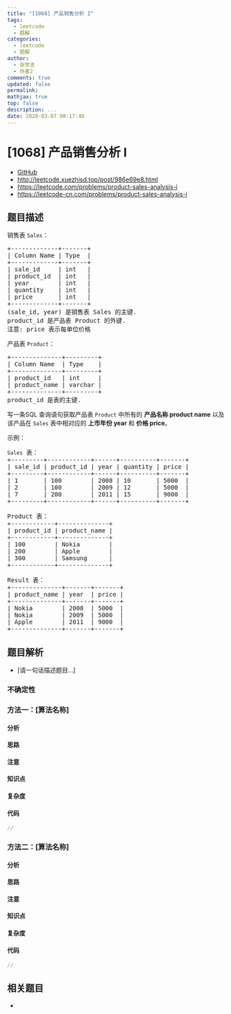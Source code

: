 ```yaml
---
title: "[1068] 产品销售分析 I"
tags:
  - leetcode
  - 题解
categories:
  - leetcode
  - 题解
author:
  - 张学志
  - 作者2
comments: true
updated: false
permalink:
mathjax: true
top: false
description: ...
date: 2020-03-07 00:17:48
---
```



# [1068] 产品销售分析 I
* [GitHub](https://github.com/algoboy101/LeetCodeCrowdsource/tree/master/_posts/QA/%5B1068%5D%20%E4%BA%A7%E5%93%81%E9%94%80%E5%94%AE%E5%88%86%E6%9E%90%20I.md)
* http://leetcode.xuezhisd.top/post/986e69e8.html
* https://leetcode.com/problems/product-sales-analysis-i
* https://leetcode-cn.com/problems/product-sales-analysis-i


## 题目描述

<p>销售表&nbsp;<code>Sales</code>：</p>

<pre>
+-------------+-------+
| Column Name | Type  |
+-------------+-------+
| sale_id     | int   |
| product_id  | int   |
| year        | int   |
| quantity    | int   |
| price       | int   |
+-------------+-------+
(sale_id, year) 是销售表 Sales 的主键.
product_id 是产品表 Product 的外键.
注意: price 表示每单位价格
</pre>

<p>产品表&nbsp;<code>Product</code>：</p>

<pre>
+--------------+---------+
| Column Name  | Type    |
+--------------+---------+
| product_id   | int     |
| product_name | varchar |
+--------------+---------+
product_id&nbsp;是表的主键.
</pre>

<p>写一条SQL&nbsp;查询语句获取产品表 <code>Product</code>&nbsp;中所有的&nbsp;<strong>产品名称&nbsp;product name</strong>&nbsp;以及 该产品在 <code>Sales</code>&nbsp;表中相对应的 <strong>上市年份 year</strong>&nbsp;和 <strong>价格 price</strong>。</p>

<p>示例：</p>

<pre>
<code>Sales</code> 表：
+---------+------------+------+----------+-------+
| sale_id | product_id | year | quantity | price |
+---------+------------+------+----------+-------+ 
| 1       | 100        | 2008 | 10       | 5000  |
| 2       | 100        | 2009 | 12       | 5000  |
| 7       | 200        | 2011 | 15       | 9000  |
+---------+------------+------+----------+-------+

Product 表：
+------------+--------------+
| product_id | product_name |
+------------+--------------+
| 100        | Nokia        |
| 200        | Apple        |
| 300        | Samsung      |
+------------+--------------+

Result 表：
+--------------+-------+-------+
| product_name | year  | price |
+--------------+-------+-------+
| Nokia        | 2008  | 5000  |
| Nokia        | 2009  | 5000  |
| Apple        | 2011  | 9000  |
+--------------+-------+-------+
</pre>



## 题目解析
* [请一句话描述题目...]

### 不确定性


### 方法一：[算法名称]

#### 分析

#### 思路

#### 注意

#### 知识点

#### 复杂度

#### 代码

```cpp
//
```


### 方法二：[算法名称]

#### 分析

#### 思路

#### 注意

#### 知识点

#### 复杂度

#### 代码

```cpp
//
```


## 相关题目
* 

